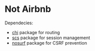 # Not Airbnb

Dependecies:
- [chi](https://github.com/go-chi/chi) package for routing
- [scs](https:/github.com/alexedwars/scs) package for session management
- [nosurf](https://github.com/justinas/nosurf) package for CSRF prevention
